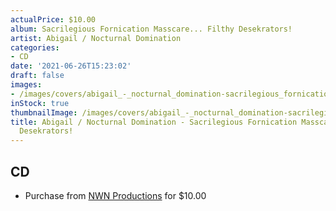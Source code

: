 ```yaml
---
actualPrice: $10.00
album: Sacrilegious Fornication Masscare... Filthy Desekrators!
artist: Abigail / Nocturnal Domination
categories:
- CD
date: '2021-06-26T15:23:02'
draft: false
images:
- /images/covers/abigail_-_nocturnal_domination-sacrilegious_fornication_masscare..._filthy_desekrators!.jpg
inStock: true
thumbnailImage: /images/covers/abigail_-_nocturnal_domination-sacrilegious_fornication_masscare..._filthy_desekrators!-thumb.jpg
title: Abigail / Nocturnal Domination - Sacrilegious Fornication Masscare... Filthy
  Desekrators!
---
```


## CD
* Purchase from [NWN Productions](http://shop.nwnprod.com/index.php?route=product/product&path=93&product_id=4941&sort=pd.name&order=ASC) for $10.00
